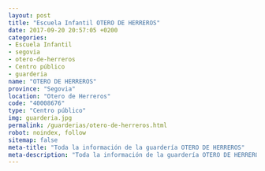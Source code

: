 ```yaml
---
layout: post
title: "Escuela Infantil OTERO DE HERREROS"
date: 2017-09-20 20:57:05 +0200
categories:
- Escuela Infantil
- segovia
- otero-de-herreros
- Centro público
- guarderia
name: "OTERO DE HERREROS"
province: "Segovia"
location: "Otero de Herreros"
code: "40008676"
type: "Centro público"
img: guarderia.jpg
permalink: /guarderias/otero-de-herreros.html
robot: noindex, follow
sitemap: false
meta-title: "Toda la información de la guardería OTERO DE HERREROS"
meta-description: "Toda la información de la guardería OTERO DE HERREROS"
---
```

